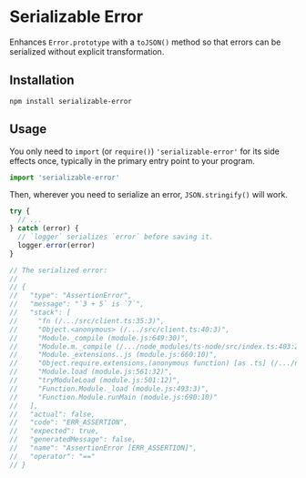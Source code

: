 # Serializable Error

Enhances `Error.prototype` with a `toJSON()` method so that errors can be
serialized without explicit transformation.

## Installation

```
npm install serializable-error
```

## Usage

You only need to `import` (or `require()`) `'serializable-error'` for its side
effects once, typically in the primary entry point to your program.

```js
import 'serializable-error'
```

Then, wherever you need to serialize an error, `JSON.stringify()` will work.

```js
try {
  // ...
} catch (error) {
  // `logger` serializes `error` before saving it.
  logger.error(error)
}

// The serialized error:
//
// {
//   "type": "AssertionError",
//   "message": "`3 + 5` is `7`",
//   "stack": [
//     "fn (/.../src/client.ts:35:3)",
//     "Object.<anonymous> (/.../src/client.ts:40:3)",
//     "Module._compile (module.js:649:30)",
//     "Module.m._compile (/.../node_modules/ts-node/src/index.ts:403:23)",
//     "Module._extensions..js (module.js:660:10)",
//     "Object.require.extensions.(anonymous function) [as .ts] (/.../node_modules/ts-node/src/index.ts:406:12)",
//     "Module.load (module.js:561:32)",
//     "tryModuleLoad (module.js:501:12)",
//     "Function.Module._load (module.js:493:3)",
//     "Function.Module.runMain (module.js:690:10)"
//   ],
//   "actual": false,
//   "code": "ERR_ASSERTION",
//   "expected": true,
//   "generatedMessage": false,
//   "name": "AssertionError [ERR_ASSERTION]",
//   "operator": "=="
// }

```
